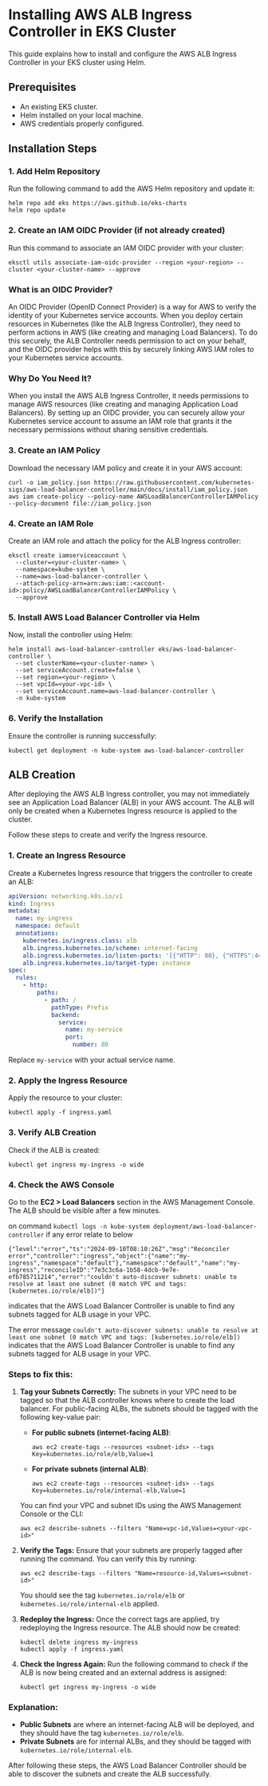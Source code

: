 
# Installing AWS ALB Ingress Controller in EKS Cluster

This guide explains how to install and configure the AWS ALB Ingress Controller in your EKS cluster using Helm.

## Prerequisites
- An existing EKS cluster.
- Helm installed on your local machine.
- AWS credentials properly configured.

## Installation Steps

### 1. Add Helm Repository

Run the following command to add the AWS Helm repository and update it:

```
helm repo add eks https://aws.github.io/eks-charts
helm repo update
```

### 2. Create an IAM OIDC Provider (if not already created)

Run this command to associate an IAM OIDC provider with your cluster:

```
eksctl utils associate-iam-oidc-provider --region <your-region> --cluster <your-cluster-name> --approve
```

### What is an OIDC Provider?
An OIDC Provider (OpenID Connect Provider) is a way for AWS to verify the identity of your Kubernetes service accounts. When you deploy certain resources in Kubernetes (like the ALB Ingress Controller), they need to perform actions in AWS (like creating and managing Load Balancers). To do this securely, the ALB Controller needs permission to act on your behalf, and the OIDC provider helps with this by securely linking AWS IAM roles to your Kubernetes service accounts.

### Why Do You Need It?
When you install the AWS ALB Ingress Controller, it needs permissions to manage AWS resources (like creating and managing Application Load Balancers). By setting up an OIDC provider, you can securely allow your Kubernetes service account to assume an IAM role that grants it the necessary permissions without sharing sensitive credentials.


### 3. Create an IAM Policy

Download the necessary IAM policy and create it in your AWS account:

```
curl -o iam_policy.json https://raw.githubusercontent.com/kubernetes-sigs/aws-load-balancer-controller/main/docs/install/iam_policy.json
aws iam create-policy --policy-name AWSLoadBalancerControllerIAMPolicy --policy-document file://iam_policy.json
```

### 4. Create an IAM Role

Create an IAM role and attach the policy for the ALB Ingress controller:

```
eksctl create iamserviceaccount \
  --cluster=<your-cluster-name> \
  --namespace=kube-system \
  --name=aws-load-balancer-controller \
  --attach-policy-arn=arn:aws:iam::<account-id>:policy/AWSLoadBalancerControllerIAMPolicy \
  --approve
```

### 5. Install AWS Load Balancer Controller via Helm

Now, install the controller using Helm:

```
helm install aws-load-balancer-controller eks/aws-load-balancer-controller \
  --set clusterName=<your-cluster-name> \
  --set serviceAccount.create=false \
  --set region=<your-region> \
  --set vpcId=<your-vpc-id> \
  --set serviceAccount.name=aws-load-balancer-controller \
  -n kube-system
```

### 6. Verify the Installation

Ensure the controller is running successfully:

```
kubectl get deployment -n kube-system aws-load-balancer-controller
```

## ALB Creation

After deploying the AWS ALB Ingress controller, you may not immediately see an Application Load Balancer (ALB) in your AWS account. The ALB will only be created when a Kubernetes Ingress resource is applied to the cluster.

Follow these steps to create and verify the Ingress resource.

### 1. Create an Ingress Resource

Create a Kubernetes Ingress resource that triggers the controller to create an ALB:

```yaml
apiVersion: networking.k8s.io/v1
kind: Ingress
metadata:
  name: my-ingress
  namespace: default
  annotations:
    kubernetes.io/ingress.class: alb
    alb.ingress.kubernetes.io/scheme: internet-facing
    alb.ingress.kubernetes.io/listen-ports: '[{"HTTP": 80}, {"HTTPS":443}]'
    alb.ingress.kubernetes.io/target-type: instance
spec:
  rules:
    - http:
        paths:
          - path: /
            pathType: Prefix
            backend:
              service:
                name: my-service
                port:
                  number: 80
```

Replace `my-service` with your actual service name.

### 2. Apply the Ingress Resource

Apply the resource to your cluster:

```
kubectl apply -f ingress.yaml
```

### 3. Verify ALB Creation

Check if the ALB is created:

```
kubectl get ingress my-ingress -o wide
```

### 4. Check the AWS Console

Go to the **EC2 > Load Balancers** section in the AWS Management Console. The ALB should be visible after a few minutes.



on command ```kubectl logs -n kube-system deployment/aws-load-balancer-controller``` if any error relate to below 

```
{"level":"error","ts":"2024-09-10T08:10:26Z","msg":"Reconciler error","controller":"ingress","object":{"name":"my-ingress","namespace":"default"},"namespace":"default","name":"my-ingress","reconcileID":"7e3c3c6a-1b58-4dcb-9e7e-efb785711214","error":"couldn't auto-discover subnets: unable to resolve at least one subnet (0 match VPC and tags: [kubernetes.io/role/elb])"}
```
indicates that the AWS Load Balancer Controller is unable to find any subnets tagged for ALB usage in your VPC.



The error message `couldn't auto-discover subnets: unable to resolve at least one subnet (0 match VPC and tags: [kubernetes.io/role/elb])` indicates that the AWS Load Balancer Controller is unable to find any subnets tagged for ALB usage in your VPC.

### Steps to fix this:

1. **Tag your Subnets Correctly:**
   The subnets in your VPC need to be tagged so that the ALB controller knows where to create the load balancer. For public-facing ALBs, the subnets should be tagged with the following key-value pair:

   - **For public subnets (internet-facing ALB)**:
     ```
     aws ec2 create-tags --resources <subnet-ids> --tags Key=kubernetes.io/role/elb,Value=1
     ```

   - **For private subnets (internal ALB)**:
     ```
     aws ec2 create-tags --resources <subnet-ids> --tags Key=kubernetes.io/role/internal-elb,Value=1
     ```

   You can find your VPC and subnet IDs using the AWS Management Console or the CLI:

   ```
   aws ec2 describe-subnets --filters "Name=vpc-id,Values=<your-vpc-id>"
   ```

2. **Verify the Tags:**
   Ensure that your subnets are properly tagged after running the command. You can verify this by running:

   ```
   aws ec2 describe-tags --filters "Name=resource-id,Values=<subnet-id>"
   ```

   You should see the tag `kubernetes.io/role/elb` or `kubernetes.io/role/internal-elb` applied.

3. **Redeploy the Ingress:**
   Once the correct tags are applied, try redeploying the Ingress resource. The ALB should now be created:

   ```
   kubectl delete ingress my-ingress
   kubectl apply -f ingress.yaml
   ```

4. **Check the Ingress Again:**
   Run the following command to check if the ALB is now being created and an external address is assigned:

   ```
   kubectl get ingress my-ingress -o wide
   ```

### Explanation:
- **Public Subnets** are where an internet-facing ALB will be deployed, and they should have the tag `kubernetes.io/role/elb`.
- **Private Subnets** are for internal ALBs, and they should be tagged with `kubernetes.io/role/internal-elb`.

After following these steps, the AWS Load Balancer Controller should be able to discover the subnets and create the ALB successfully.
